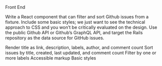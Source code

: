 Front End

Write a React component that can filter and sort Github issues from a fixture. Include some basic styles; we just want to see the technical approach to CSS and you won’t be critically evaluated on the design. Use the public Github API or Github’s GraphQL API, and target the Rails repository as the data source for GitHub issues.

Render title as link, description, labels, author, and comment count
Sort issues by title, created, last updated, and comment count
Filter by one or more labels
Accessible markup
Basic styles